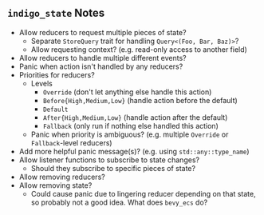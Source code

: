 ## `indigo_state` Notes

- Allow reducers to request multiple pieces of state?
  - Separate `StoreQuery` trait for handling `Query<(Foo, Bar, Baz)>`?
  - Allow requesting context? (e.g. read-only access to another field)
- Allow reducers to handle multiple different events?
- Panic when action isn't handled by any reducers?
- Priorities for reducers?
  - Levels
    - `Override` (don't let anything else handle this action)
    - `Before{High,Medium,Low}` (handle action before the default)
    - `Default`
    - `After{High,Medium,Low}` (handle action after the default)
    - `Fallback` (only run if nothing else handled this action)
  - Panic when priority is ambiguous? (e.g. multiple `Override` or
    `Fallback`-level reducers)
- Add more helpful panic message(s)? (e.g. using `std::any::type_name`)
- Allow listener functions to subscribe to state changes?
  - Should they subscribe to specific pieces of state?
- Allow removing reducers?
- Allow removing state?
  - Could cause panic due to lingering reducer depending on that state, so
    probably not a good idea. What does `bevy_ecs` do?
